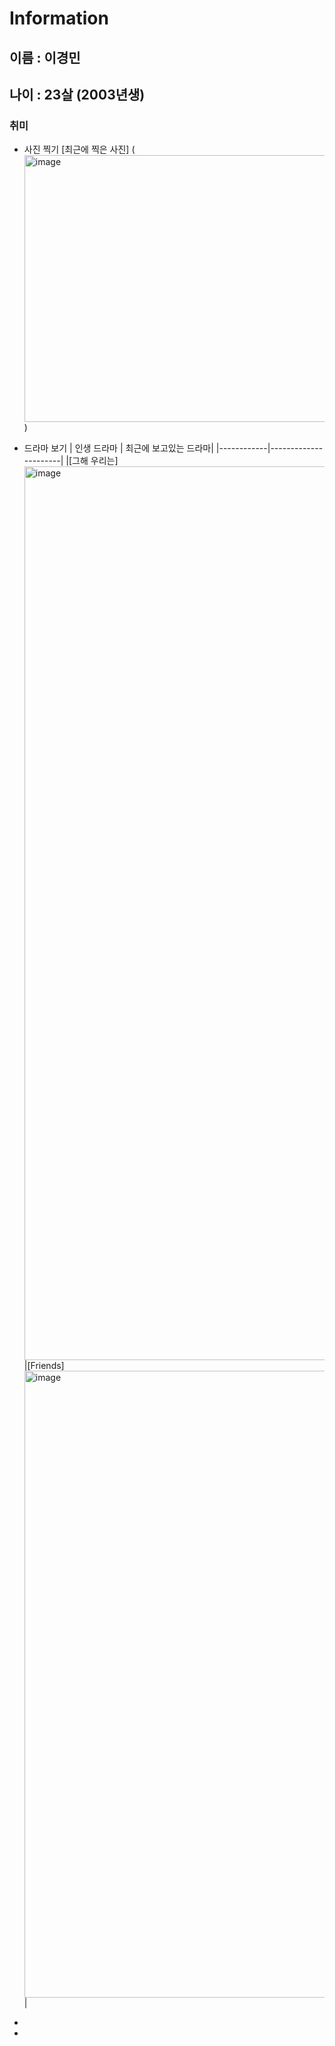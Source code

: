 # Information

## 이름 : 이경민
## 나이 : 23살 (2003년생)

### 취미
* 사진 찍기
[최근에 찍은 사진] (<img width="640" height="427" alt="image" src="https://github.com/user-attachments/assets/6ba4cf44-546e-4ad6-9dcb-6574395a5b2c" />)
* 드라마 보기
| 인생 드라마 | 최근에 보고있는 드라마|
|------------|----------------------|
|[그해 우리는] <img width="1000" height="1430" alt="image" src="https://github.com/user-attachments/assets/1911eced-a711-4e73-bc24-7cf17b5748d4" />|[Friends] <img width="1000" height="1003" alt="image" src="https://github.com/user-attachments/assets/0dfb04a0-80f1-4f4e-9b74-01805462d673" />|



* 
* 
